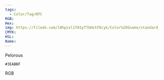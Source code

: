 ```yaml
---
tags:
  - Color/Tag/NTC
RGB:
Hex:
img: https://filedn.com/l0hpzxl1f01yT7GHxtF8cyk/Color%20Snake/standard_csv_to_svg/3EABBF.svg
CMYK:
HSL:
Name:
---
```

Pelorous
```palette
#3EABBF
```
RGB
